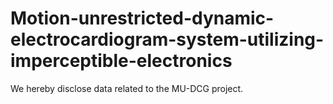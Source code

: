 # Motion-unrestricted-dynamic-electrocardiogram-system-utilizing-imperceptible-electronics
We hereby disclose data related to the MU-DCG project.
